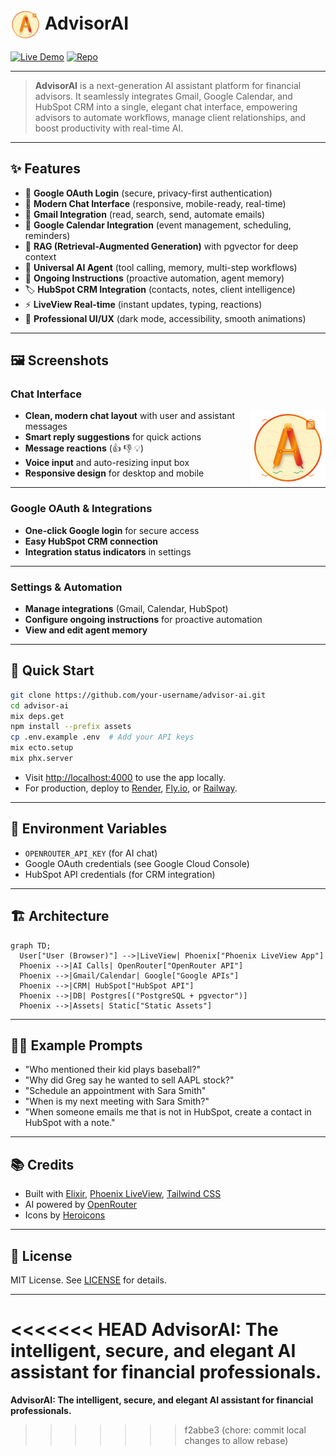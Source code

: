 # <img src="https://raw.githubusercontent.com/gns-x/AdvisorAI/refs/heads/main/assets/static/logo.svg?token=GHSAT0AAAAAADE5IHNOU2SCVFLJ7FFP2IC62DMLSXQ" alt="AdvisorAI Logo" width="48" style="vertical-align:middle;"> AdvisorAI

[![Live Demo](https://img.shields.io/badge/Live%20Demo-Online-brightgreen?style=for-the-badge)](https://advisor-ai.onrender.com)
[![Repo](https://img.shields.io/badge/GitHub-Repo-blue?style=for-the-badge)](https://github.com/your-username/advisor-ai)

---

> **AdvisorAI** is a next-generation AI assistant platform for financial advisors. It seamlessly integrates Gmail, Google Calendar, and HubSpot CRM into a single, elegant chat interface, empowering advisors to automate workflows, manage client relationships, and boost productivity with real-time AI.

---

## ✨ Features

- 🔐 **Google OAuth Login** (secure, privacy-first authentication)
- 💬 **Modern Chat Interface** (responsive, mobile-ready, real-time)
- 📧 **Gmail Integration** (read, search, send, automate emails)
- 📅 **Google Calendar Integration** (event management, scheduling, reminders)
- 🧠 **RAG (Retrieval-Augmented Generation)** with pgvector for deep context
- 🤖 **Universal AI Agent** (tool calling, memory, multi-step workflows)
- 📝 **Ongoing Instructions** (proactive automation, agent memory)
- 🏷️ **HubSpot CRM Integration** (contacts, notes, client intelligence)
- ⚡ **LiveView Real-time** (instant updates, typing, reactions)
- 🎨 **Professional UI/UX** (dark mode, accessibility, smooth animations)

---

## 🖼️ Screenshots

### Chat Interface
<img src="https://raw.githubusercontent.com/gns-x/AdvisorAI/refs/heads/main/assets/static/logo.svg?token=GHSAT0AAAAAADE5IHNOU2SCVFLJ7FFP2IC62DMLSXQ" alt="AdvisorAI Chat UI" width="120" align="right">

- **Clean, modern chat layout** with user and assistant messages
- **Smart reply suggestions** for quick actions
- **Message reactions** (👍 👎 💡)
- **Voice input** and auto-resizing input box
- **Responsive design** for desktop and mobile

---

### Google OAuth & Integrations

- **One-click Google login** for secure access
- **Easy HubSpot CRM connection**
- **Integration status indicators** in settings

---

### Settings & Automation

- **Manage integrations** (Gmail, Calendar, HubSpot)
- **Configure ongoing instructions** for proactive automation
- **View and edit agent memory**

---

## 🚀 Quick Start

```bash
git clone https://github.com/your-username/advisor-ai.git
cd advisor-ai
mix deps.get
npm install --prefix assets
cp .env.example .env  # Add your API keys
mix ecto.setup
mix phx.server
```

- Visit [http://localhost:4000](http://localhost:4000) to use the app locally.
- For production, deploy to [Render](https://render.com), [Fly.io](https://fly.io), or [Railway](https://railway.app).

---

## 🔑 Environment Variables

- `OPENROUTER_API_KEY` (for AI chat)
- Google OAuth credentials (see Google Cloud Console)
- HubSpot API credentials (for CRM integration)

---

## 🏗️ Architecture

```mermaid
graph TD;
  User["User (Browser)"] -->|LiveView| Phoenix["Phoenix LiveView App"]
  Phoenix -->|AI Calls| OpenRouter["OpenRouter API"]
  Phoenix -->|Gmail/Calendar| Google["Google APIs"]
  Phoenix -->|CRM| HubSpot["HubSpot API"]
  Phoenix -->|DB| Postgres[("PostgreSQL + pgvector")]
  Phoenix -->|Assets| Static["Static Assets"]
```

---

## 🧑‍💻 Example Prompts

- "Who mentioned their kid plays baseball?"
- "Why did Greg say he wanted to sell AAPL stock?"
- "Schedule an appointment with Sara Smith"
- "When is my next meeting with Sara Smith?"
- "When someone emails me that is not in HubSpot, create a contact in HubSpot with a note."

---

## 📚 Credits

- Built with [Elixir](https://elixir-lang.org/), [Phoenix LiveView](https://hexdocs.pm/phoenix_live_view/), [Tailwind CSS](https://tailwindcss.com/)
- AI powered by [OpenRouter](https://openrouter.ai/)
- Icons by [Heroicons](https://heroicons.com/)

---

## 📄 License

MIT License. See [LICENSE](LICENSE) for details.

---

<<<<<<< HEAD
**AdvisorAI: The intelligent, secure, and elegant AI assistant for financial professionals.**
=======
**AdvisorAI: The intelligent, secure, and elegant AI assistant for financial professionals.**
>>>>>>> f2abbe3 (chore: commit local changes to allow rebase)
